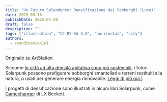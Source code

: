 ```yaml
---
title: "Un Futuro Splendente: Densificazione dei Sobborghi (Luce)"
date: 2025-03-16
publishDate: 2025-04-29
draft: false
description: ""
tags: ["illustration", "CC BY-SA 4.0", "horizontal", "city"]
authors:
  - scandinavian101
---
```


[Originale su ArtStation](https://www.artstation.com/artwork/WXzGWJ)

Siccome [le città ad alta densità abitativa sono più sostenibili](https://en.wikipedia.org/wiki/Urban_density#Sustainability), i futuri Solarpunk possono prefigurare sobborghi smantellati e terreni restituiti alla natura, o usati per generare energia rinnovabile. [Leggi di più qui.](https://iopscience.iop.org/article/10.1088/1755-1315/362/1/012106)]

I progetti di densificazione sono illustrati in alcuni libri Solarpunk, come  [Gamechanger](https://www.goodreads.com/book/show/43263243-gamechanger) di LX Beckett.
